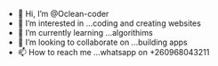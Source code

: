 - 👋 Hi, I’m @Oclean-coder
- 👀 I’m interested in ...coding and creating websites
- 🌱 I’m currently learning ...algorithims 
- 💞️ I’m looking to collaborate on ...building apps
- 📫 How to reach me ...whatsapp on +260968043211

<!---
Oclean-coder/Oclean-coder is a ✨ special ✨ repository because its `README.md` (this file) appears on your GitHub profile.
You can click the Preview link to take a look at your changes.
--->
